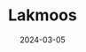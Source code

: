 ---  
layout: startup_page  
title: "Lakmoos"  
id: "lakmoos.com"  
permalink: "/lakmooslakmoos.com03052024/"  
website: "https://lakmoos.com/"  
funding_round: "Pre-Seed"  
funding_amount: "€300k"  
investors: "Presto Ventures"  
about: "Lakmoos provides instant market research using AI-powered data models that simulate target group decision-making. Companies utilize this proprietary technology to understand customer reactions to products and ads, replacing traditional, time-consuming survey methods with a more efficient and cost-effective solution."  
markets: "Martech, AI, Market Research, SaaS"  
hq: "Brno, South Moravian Region, Czech Republic"  
founded_year: "2023"  
linkedin: "https://www.linkedin.com/company/lakmoos"  
twitter: "https://x.com/LakmoosAI"  
instagram: ""  
facebook: "https://www.facebook.com/lakmoos/"  
crunchbase: "https://www.crunchbase.com/organization/lakmoos-compliant-analytica"  
pitchbook: "https://pitchbook.com/profiles/company/535286-44"  

date_display: "05-Mar-2024"  
date: "2024-03-05"

# SEO Optimization  
meta_title: "Lakmoos - Pre-Seed Funding (€300k)"  
meta_description: "Lakmoos, Lakmoos provides instant market research using AI-powered data models that simulate target group decision-making. Companies utilize this proprietary t..."  
meta_keywords: "Lakmoos, Martech, AI, Market Research, SaaS, Pre-Seed funding"  
canonical_url: "https://startup.projectstartups.com/lakmooslakmoos.com03052024/"  
---